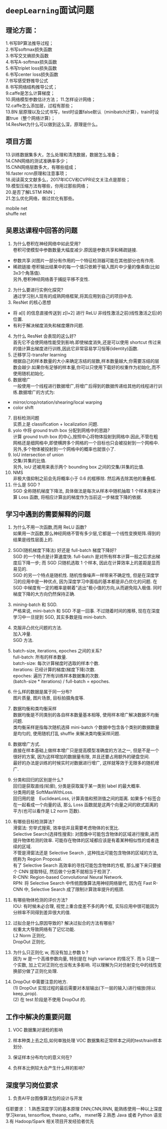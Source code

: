 # `deepLearning`面试问题

## 理论方面：        
1.书写BP算法推导过程；        
2.书写softmax损失函数            
3.书写交叉熵损失函数                   
4.书写A-softmax损失函数              
5.书写triplet loss损失函数               
6.书写center loss损失函数                   
7.书写感受野推导公式                 
8.书写网络结构推导公式；             
9.caffe是怎么计算梯度；               
10.网络模型参数估计方法；
11.怎样设计网络；              
12.caffe怎么添加层，过程有那些；           
13.BN 层原理以及公式书写，test时设置false默认（minibatch计算），train时设置true（整个网络计算）；          
14.ResNet为什么可以做到这么深，原理是什么。           

## 项目方面        
13.训练数据集多大，怎么处理和清洗数据，数据怎么准备；       
14.CNN网络的测试准确率多少；          
15.CNN网络层数多大，有哪些组成；            
16.faster rcnn原理和注意事项；                
18.阅读英文文献多么，2017年ICCV和CVPR论文关注点是那些；                
19.模型压缩方法有哪些，你用过那些网络；           
20.是否了解LSTM RNN；            
21.怎么优化网络，做过优化有那些。              

mobile net  
shuffe net  

## 吴恩达课程中回答的问题    
1. 为什么卷积在神经网络中如此受用?    
卷积可使模型中参数数量大幅度减少.原因是参数共享和稀疏链接.   
- 参数共享:对图片一部分有作用的一个特征检测器可能在其他部分也有作用.    
- 稀疏链接:卷积输出结果中的每一个值只依赖于输入图片中少量的像素值(比如3x3个角落值).  
另外,卷积神经网络善于捕捉平移不变性.    
2. 为什么要进行实例化探究?   
通过学习别人现有的成熟网络框架,将其应用到自己的项目中去.   
3. ResNet 的核心思想   
- 将 a[l] 的信息直接传送到 z[l+2] 进行 ReLU 非线性激活之前(线性激活之后)的位置.
- 有利于解决梯度消失和梯度爆炸问题.    
4. 为什么 ResNet 会表现的这么好?    
首先它不会使网络性能受到影响.即使梯度消失,还是可以使用 shortcut 传过来的值计算出梯度进行训练,因此它非常容易学习恒等(identity)函数.   
5. 迁移学习-transfer learning   
根据自己的样本数量的大小来确定冻结的层数,样本数量越大,你需要冻结的层数会越少.如果你有足够的样本量,你可以只使用下载好的权重作为初始化,而不使用随机初始化.  
6. 数据增广   
一般使用一个线程进行数据增广,将增广后得到的数据传递给其他的线程进行训练.数据增广的方式为:   
- mirror/crop/rotation/shearing/local warping   
- color shift   
7. 目标检测问题   
实质上是 classification + localization 问题.    
8. yolo 中将 ground truth box 分配到网格中的思路?   
计算 ground truth box 的中心,按照中心将物体投射到网格中.因此,不管在粗网格还是细网格中,即使横跨多个网格的一个目标也只会被投射到一个网格中.另外,多个物体被投射到一个网格中的概率也就很小了.    
9. IoU intersection of union   
交集/并集的比值.   
另外, IoU 还被用来表示两个 bounding box 之间的交集/并集的比值. 
10. NMS   
非极大值抑制之前会先将概率小于 0.6 的框移除. 然后再去除其他的重叠框.   
11. 什么是 SGD ?   
SGD 全称随机梯度下降法, 具体做法是每次从样本中随机抽取 1 个样本用来计算 Loss 函数, 将相应计算出的梯度作为当前这一步梯度下降的依据.   

## 学习中遇到的需要解释的问题   
1. 为什么不用一次函数,而用 ReLU 函数?   
如果用一次函数,那么神经网络不管有多少层,它都是一个线性变换矩阵.得到的结果是线性层面上的.   
2. SGD(随机梯度下降法) 好还是 full-batch 梯度下降好?   
SGD 的一个特点是计算速度快. full-batch 是对所有样本计算一般之后求出梯度后下降一步; 而 SGD 只随机选取 1 个样本, 因此在计算效率上的差距是显而易见的.   
SGD 的另一个特点是随机性. 随机性像噪声一样带来不确定性, 但是在深度学习的应用中是一种优点, 因为深度学习中面临的基本都是非凸优化的问题. 在 SGD 中梯度有一定的概率是朝着"逃出"极小值的方向,从而避免陷入极值. 同时梯度下降的大方向仍然保持正确.   
3. mining-batch 和 SGD.   
严格来说, mini-batch 和 SGD 不是一回事. 不过随着时间的推移, 现在在深度学习中一旦提到 SGD, 其实多数是指 mini-batch.  
4. 克服非凸优化问题的方法.    
加入冲量.   
SGD 方法.   
5. batch-size, iterations, epoches 之间的关系?   
full-batch: 所有的样本数量.    
batch-size: 每次计算梯度时选取的样本个数.   
iterations: 已经计算的梯度(梯度下降)次数.   
epoches: 遍历了所有训练样本数据集的次数.   
(batch-size * iterations) / full-batch = epoches.   
6. 什么样的数据是属于同一分布?   
图片质量, 图片场景, 目标拍摄角度等.
7. 数据均衡和类均衡采样   
数据均衡是不同类别的各自样本数量基本相等, 使用样本增广解决数据不均衡问题.    
类均衡采样是指每次随机选择 mini-batch 个数据中包含各个类别的数据数量是均匀的, 使用随机打乱 shuffle 来解决类均衡采样问题.   
8. 数据增广方式.  
直接在样本基础上做样本增广只是提高模型准确度的方法之一, 但是不是一个很好的方案, 因为这样增加的数据量有限, 并且还要占用额外的硬盘空间.    
最好的办法是训练的时候实时对数据进行增广, 这样就等效于无限多的随机增广.   
9. 分类和回归的区别是什么?   
回归是获取直线(轮廓), 分类是获取属于某一类别 label 的最大概率.  
分类用的是 SoftMaxWithLoss.   
回归用的是　EuclideanLoss, 计算真值和预测值之间的距离. 如果多个标签合在一起看成一个向量的话, 那么 Loss 函数就是这两个向量之间的欧式距离的平方(也可以看作是 L2 norm 范数).    

10. 有哪些目标检测算法?  
滑窗法: 穷举式搜索, 效率低并且需要考虑物体的长宽比.   
Selective Search(选择性搜索): 对图像中可能包含物体的区域进行搜索,进而提升物体检测的效率. 可能存在物体的区域都应该是有着某种相似性的或者连续的区域.   
不管是滑窗法还是 Selective Search , 这种找出可能包含物体的区域的方法, 统称为 Region Proposal.   
有了 Selective Search 高效率的寻找可能包含物体的方框, 那么接下来只要接个 CNN 提取特征, 然后做个分类不就相当于检测了.   
R-CNN: Region-based Convolutional Neural Network.   
RPN: 将 Selective Search 中传统图像算法用神经网络替代, 因为在 Fast R-CNN 中, Selective Search 成了限制计算效率提升的瓶颈.     
11. 有哪些物体检测的评价方法?  
IOU: 有时候未必合理, 视觉上重合度差不多的两个框, 实际应用中很可能因为分辨率不同得到差异很大的值.    
12. 过拟合是什么原因导致的? 解决过拟合的方法有哪些?  
权重太大导致网络有了记忆功能.  
L2 Norm 正则化.   
DropOut 正则化.
13. 为什么只正则化 w, 而没有加上参数 b ?   
因为 w 是一个高维参数向量, 特别是在 high variance 的情况下. 而 b 只是一个实数, 加上它对正则化也没有太多影响. 可以理解为只对仿射变化中的线性变换部分做了正则化处理.    
14. DropOut 中需要注意的地方.   
(1) DropOut 实现过程的最后需要对本层输出(下一层的输入)进行缩放(除以 keep_prop).   
(2) 在 test 阶段是不使用 DropOut 的.   

## 工作中解决的重要问题
1. VOC 数据集对误检的影响   

2. 样本种类上去之后,如何单独处理 VOC 数据集和正常样本之间的test/train样本划分.  

3. 保证样本分布均匀的意义何在?   

4. 负样本比例较大会产生什么样的影响?    


## 深度学习岗位要求   

1. 负责AI平台图像算法包的设计与开发

任职要求：
1.熟悉深度学习的基本原理 DNN,CNN,RNN, 能熟练使用一种以上深度学习keras, tensorflow, theano, caffe， mxnet等
2.熟悉 Java 或者 Python 语言
3.有 Hadoop/Spark 相关项目开发经验者优先

